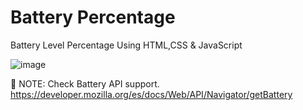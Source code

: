 # Battery Percentage
Battery Level Percentage Using HTML,CSS &amp; JavaScript 

![image](https://user-images.githubusercontent.com/58635762/176350201-4c5ef87d-bf21-4892-a418-7c12a46c27b3.png)

📝 NOTE: Check Battery API support.
https://developer.mozilla.org/es/docs/Web/API/Navigator/getBattery
